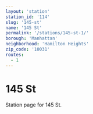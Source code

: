 ```yaml
---
layout: 'station'
station_id: '114'
slug: '145-st'
name: '145 St'
permalink: '/stations/145-st-1/'
borough: 'Manhattan'
neighborhood: 'Hamilton Heights'
zip_code: '10031'
routes:
  - 1
---
```

# 145 St

Station page for 145 St.
